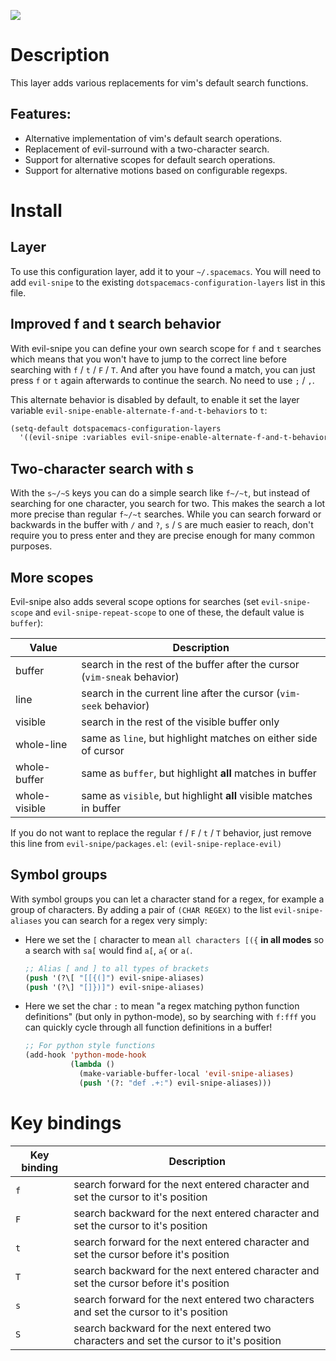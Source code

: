 ![](img/Cat_With_Rifle.jpg)

Description
===========

This layer adds various replacements for vim's default search functions.

Features:
---------

-   Alternative implementation of vim's default search operations.
-   Replacement of evil-surround with a two-character search.
-   Support for alternative scopes for default search operations.
-   Support for alternative motions based on configurable regexps.

Install
=======

Layer
-----

To use this configuration layer, add it to your `~/.spacemacs`. You will
need to add `evil-snipe` to the existing
`dotspacemacs-configuration-layers` list in this file.

Improved f and t search behavior
--------------------------------

With evil-snipe you can define your own search scope for `f` and `t`
searches which means that you won't have to jump to the correct line
before searching with `f` / `t` / `F` / `T`. And after you have found a
match, you can just press `f` or `t` again afterwards to continue the
search. No need to use `;` / `​,​`.

This alternate behavior is disabled by default, to enable it set the
layer variable `evil-snipe-enable-alternate-f-and-t-behaviors` to `t`:

``` commonlisp
(setq-default dotspacemacs-configuration-layers
  '((evil-snipe :variables evil-snipe-enable-alternate-f-and-t-behaviors t)))
```

Two-character search with s
---------------------------

With the `s~/~S` keys you can do a simple search like `f~/~t`, but
instead of searching for one character, you search for two. This makes
the search a lot more precise than regular `f~/~t` searches. While you
can search forward or backwards in the buffer with `/` and `?`, `s` /
`S` are much easier to reach, don't require you to press enter and they
are precise enough for many common purposes.

More scopes
-----------

Evil-snipe also adds several scope options for searches (set
`evil-snipe-scope` and `evil-snipe-repeat-scope` to one of these, the
default value is `buffer`):

| Value         | Description                                                              |
|---------------|--------------------------------------------------------------------------|
| buffer        | search in the rest of the buffer after the cursor (`vim-sneak` behavior) |
| line          | search in the current line after the cursor (`vim-seek` behavior)        |
| visible       | search in the rest of the visible buffer only                            |
| whole-line    | same as `line`, but highlight matches on either side of cursor           |
| whole-buffer  | same as `buffer`, but highlight **all** matches in buffer                |
| whole-visible | same as `visible`, but highlight **all** visible matches in buffer       |

If you do not want to replace the regular `f` / `F` / `t` / `T`
behavior, just remove this line from `evil-snipe/packages.el`:
`(evil-snipe-replace-evil)`

Symbol groups
-------------

With symbol groups you can let a character stand for a regex, for
example a group of characters. By adding a pair of `(CHAR REGEX)` to the
list `evil-snipe-aliases` you can search for a regex very simply:

-   Here we set the `[` character to mean `all characters [({` **in all
    modes** so a search with `sa[` would find `a[`, `a{` or `a(`.

    ``` commonlisp
    ;; Alias [ and ] to all types of brackets
    (push '(?\[ "[[{(]") evil-snipe-aliases)
    (push '(?\] "[]})]") evil-snipe-aliases)
    ```

-   Here we set the char `:` to mean "a regex matching python function
    definitions" (but only in python-mode), so by searching with `f:fff`
    you can quickly cycle through all function definitions in a buffer!

    ``` commonlisp
    ;; For python style functions
    (add-hook 'python-mode-hook
              (lambda ()
                (make-variable-buffer-local 'evil-snipe-aliases)
                (push '(?: "def .+:") evil-snipe-aliases)))
    ```

Key bindings
============

| Key binding | Description                                                                             |
|-------------|-----------------------------------------------------------------------------------------|
| `f`         | search forward for the next entered character and set the cursor to it's position       |
| `F`         | search backward for the next entered character and set the cursor to it's position      |
| `t`         | search forward for the next entered character and set the cursor before it's position   |
| `T`         | search backward for the next entered character and set the cursor before it's position  |
| `s`         | search forward for the next entered two characters and set the cursor to it's position  |
| `S`         | search backward for the next entered two characters and set the cursor to it's position |
